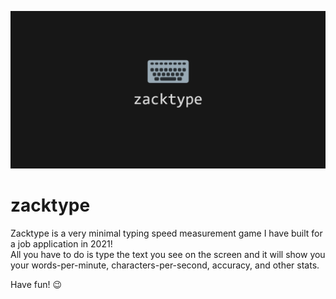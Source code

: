 [![zacktype](public/social-preview.png)](https://zacktype.jonasgeiler.com)
# zacktype

Zacktype is a very minimal typing speed measurement game I have built for a job application in 2021!  
All you have to do is type the text you see on the screen and it will show you your
words-per-minute, characters-per-second, accuracy, and other stats.

Have fun! 😉
